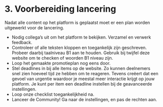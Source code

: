 # 3. Voorbereiding lancering

Nadat alle content op het platform is geplaatst moet er een plan worden uitgewerkt voor de lancering.

- Nodig collega’s uit om het platform te bekijken. Verzamel en verwerk feedback.
- Controleer of alle teksten kloppen en toegankelijk zijn geschreven. Probeer daarbij taalniveau B1 aan te houden. Gebruik bij twijfel deze website om te checken of woorden B1 niveau zijn.
- Loop het gemaakte promotieplan nog eens door.
- Stel deadlines in bij alle items op de website. Zo kunnen deelnemers snel zien hoeveel tijd ze hebben om te reageren. Tevens creëert dat een gevoel van urgentie waardoor je meestal meer interactie krijgt op jouw platform. Je kunt per item een deadline instellen bij de geavanceerde instellingen.
- Loop onze checklist toegankelijkheid na.
- Lanceer de Community! Ga naar de instellingen, en pas de rechten aan.
